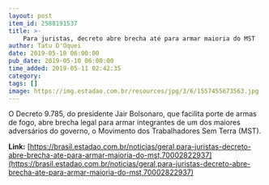 ```yaml
---
layout: post
item_id: 2588191537
title: >-
    Para juristas, decreto abre brecha até para armar maioria do MST
author: Tatu D'Oquei
date: 2019-05-10 06:00:00
pub_date: 2019-05-10 06:00:00
time_added: 2019-05-11 02:42:35
category: 
tags: []
image: https://img.estadao.com.br/resources/jpg/3/6/1557455673563.jpg
---
```


O Decreto 9.785, do presidente Jair Bolsonaro, que facilita porte de armas de fogo, abre brecha legal para armar integrantes de um dos maiores adversários do governo, o Movimento dos Trabalhadores Sem Terra (MST).

**Link:** [https://brasil.estadao.com.br/noticias/geral,para-juristas-decreto-abre-brecha-ate-para-armar-maioria-do-mst,70002822937](https://brasil.estadao.com.br/noticias/geral,para-juristas-decreto-abre-brecha-ate-para-armar-maioria-do-mst,70002822937)


